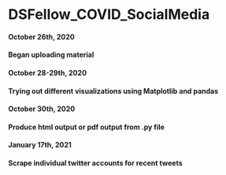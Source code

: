 # DSFellow_COVID_SocialMedia


#### October 26th, 2020
#### Began uploading material

#### October 28-29th, 2020
#### Trying out different visualizations using Matplotlib and pandas

#### October 30th, 2020
#### Produce html output or pdf output from .py file


#### January 17th, 2021
#### Scrape individual twitter accounts for recent tweets
